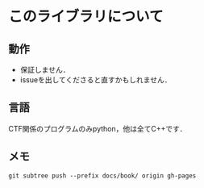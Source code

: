 # このライブラリについて

## 動作
- 保証しません．
- issueを出してくださると直すかもしれません．

## 言語
CTF関係のプログラムのみpython，他は全てC++です．

## メモ
`git subtree push --prefix docs/book/ origin gh-pages`

